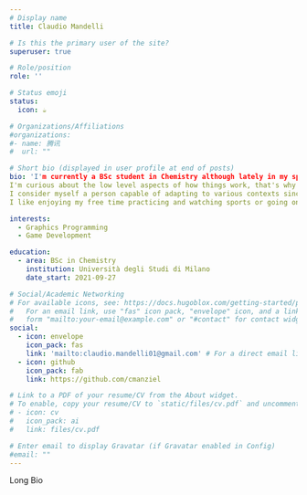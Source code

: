 ```yaml
---
# Display name
title: Claudio Mandelli

# Is this the primary user of the site?
superuser: true

# Role/position
role: ''

# Status emoji
status:
  icon: ☕️

# Organizations/Affiliations
#organizations:
#- name: 腾讯
#  url: ""

# Short bio (displayed in user profile at end of posts)
bio: 'I'm currently a BSc student in Chemistry although lately in my spare time i often find myself trying to learn about programming and creating something with it.
I'm curious about the low level aspects of how things work, that's why i focused on OpenGL, C and C++ so far and tried to create as much as possible from scratch.
I consider myself a person capable of adapting to various contexts since i've done different types of jobs in the past, and very eager to learn, i always try to make time in the day to expand my knowlege about a topic.
I like enjoying my free time practicing and watching sports or going on an hike. My main choices when it comes to entertainment are podcasts and stand-up comedy.'

interests:
  - Graphics Programming
  - Game Development

education:
  - area: BSc in Chemistry
    institution: Università degli Studi di Milano
    date_start: 2021-09-27

# Social/Academic Networking
# For available icons, see: https://docs.hugoblox.com/getting-started/page-builder/#icons
#   For an email link, use "fas" icon pack, "envelope" icon, and a link in the
#   form "mailto:your-email@example.com" or "#contact" for contact widget.
social:
  - icon: envelope
    icon_pack: fas
    link: 'mailto:claudio.mandelli01@gmail.com' # For a direct email link, use "mailto:test@example.org".
  - icon: github
    icon_pack: fab
    link: https://github.com/cmanziel

# Link to a PDF of your resume/CV from the About widget.
# To enable, copy your resume/CV to `static/files/cv.pdf` and uncomment the lines below.
# - icon: cv
#   icon_pack: ai
#   link: files/cv.pdf

# Enter email to display Gravatar (if Gravatar enabled in Config)
#email: ""
---
```


Long Bio